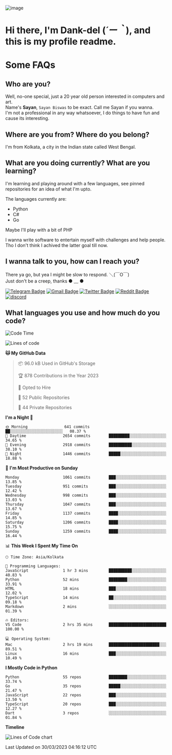 ![image](https://user-images.githubusercontent.com/63096193/125182844-29f20800-e22f-11eb-8dc9-b0f2d29647bb.png)

# **Hi there, I'm Dank-del (*´ー｀*), and this is my profile readme.**
<!--  [![Profile views](https://gpvc.arturio.dev/dank-del)](https://github.com/dank-del) -->
# Some FAQs

## **Who are you?**

Well, no-one special, just a 20 year old person interested in computers and art. \
Name's **Sayan**, `Sayan Biswas` to be exact. Call me Sayan if you wanna. \
I'm not a professional in any way whatsoever, I do things to have fun and cause its interesting.

## **Where are you from? Where do you belong?**

I'm from Kolkata, a city in the Indian state called West Bengal.

## **What are you doing currently? What are you learning?**

I'm learning and playing around with a few languages, see pinned repositories for an idea of what I'm upto.

The languages currently are:

- Python
- C#
- Go

Maybe I'll play with a bit of PHP

I wanna write software to entertain myself with challenges and help people. \
Tho I don't think I achived the latter goal till now.

<!--## **Eww, I see a weeb profile.**

Can't help it, it's the best way to hide my face on this account
> Why do people hate weebs .-.

## **Cool, what more interests you?**

My interests are quite, weird. They're scattered all over the place. \
I've been fascinated by music and have studied it since the age of 6, I've performed on stage and on air but yeah now I've been away from that. I specialize in key instruments. \
Another thing that interests me is Media Production, aka, working with audio, video and broadcasting media.

> I just like art in general. also feeds the reason of me being obsessed with Japanese drawings (⋟ ﹏ ⋞)-->

## **I wanna talk to you, how can I reach you?**

There ya go, but yea I might be slow to respond. ＼(￣O￣) \
Just don't be a creep, thanks ● ﹏ ●

[![Telegram Badge](https://img.shields.io/badge/-dank_as_fuck-1ca0f1?style=flat-square&logo=telegram&logoColor=white&link=https://t.me/dank_as_fuck)](https://t.me/dank_as_fuck)
[![Gmail Badge](https://img.shields.io/badge/-sayan@asia.com-c14438?style=flat-square&logo=Gmail&logoColor=white&link=mailto:sayan@asia.com)](mailto:sayan@asia.com)
[![Twitter Badge](https://img.shields.io/twitter/follow/TheDankDel?style=social)](https://twitter.com/TheDankDel)
[![Reddit Badge](https://img.shields.io/reddit/user-karma/combined/dank_as_fuck_?style=social)](https://www.reddit.com/user/dank_as_fuck_/)
[![discord](https://discord-md-badge.vercel.app/api/shield/506536929152466945?style=social)](https://discordapp.com/users/506536929152466945)

## **What languages you use and how much do you code?**

<!--START_SECTION:waka-->
![Code Time](http://img.shields.io/badge/Code%20Time-1%2C124%20hrs%2034%20mins-blue)

![Lines of code](https://img.shields.io/badge/From%20Hello%20World%20I%27ve%20Written-4.4%20million%20lines%20of%20code-blue)

**🐱 My GitHub Data** 

> 📦 96.0 kB Used in GitHub's Storage 
 > 
> 🏆 878 Contributions in the Year 2023
 > 
> 💼 Opted to Hire
 > 
> 📜 52 Public Repositories 
 > 
> 🔑 44 Private Repositories 
 > 
**I'm a Night 🦉** 

```text
🌞 Morning                641 commits         ██░░░░░░░░░░░░░░░░░░░░░░░   08.37 % 
🌆 Daytime                2654 commits        █████████░░░░░░░░░░░░░░░░   34.65 % 
🌃 Evening                2918 commits        ██████████░░░░░░░░░░░░░░░   38.10 % 
🌙 Night                  1446 commits        █████░░░░░░░░░░░░░░░░░░░░   18.88 % 
```
📅 **I'm Most Productive on Sunday** 

```text
Monday                   1061 commits        ███░░░░░░░░░░░░░░░░░░░░░░   13.85 % 
Tuesday                  951 commits         ███░░░░░░░░░░░░░░░░░░░░░░   12.42 % 
Wednesday                998 commits         ███░░░░░░░░░░░░░░░░░░░░░░   13.03 % 
Thursday                 1047 commits        ███░░░░░░░░░░░░░░░░░░░░░░   13.67 % 
Friday                   1137 commits        ████░░░░░░░░░░░░░░░░░░░░░   14.85 % 
Saturday                 1206 commits        ████░░░░░░░░░░░░░░░░░░░░░   15.75 % 
Sunday                   1259 commits        ████░░░░░░░░░░░░░░░░░░░░░   16.44 % 
```


📊 **This Week I Spent My Time On** 

```text
🕑︎ Time Zone: Asia/Kolkata

💬 Programming Languages: 
JavaScript               1 hr 3 mins         ██████████░░░░░░░░░░░░░░░   40.83 % 
Python                   52 mins             ████████░░░░░░░░░░░░░░░░░   33.91 % 
HTML                     18 mins             ███░░░░░░░░░░░░░░░░░░░░░░   12.02 % 
TypeScript               14 mins             ██░░░░░░░░░░░░░░░░░░░░░░░   09.18 % 
Markdown                 2 mins              ░░░░░░░░░░░░░░░░░░░░░░░░░   01.39 % 

🔥 Editors: 
VS Code                  2 hrs 35 mins       █████████████████████████   100.00 % 

💻 Operating System: 
Mac                      2 hrs 19 mins       ██████████████████████░░░   89.51 % 
Linux                    16 mins             ███░░░░░░░░░░░░░░░░░░░░░░   10.49 % 
```

**I Mostly Code in Python** 

```text
Python                   55 repos            ████████░░░░░░░░░░░░░░░░░   33.74 % 
Go                       35 repos            █████░░░░░░░░░░░░░░░░░░░░   21.47 % 
JavaScript               22 repos            ███░░░░░░░░░░░░░░░░░░░░░░   13.50 % 
TypeScript               20 repos            ███░░░░░░░░░░░░░░░░░░░░░░   12.27 % 
Dart                     3 repos             ░░░░░░░░░░░░░░░░░░░░░░░░░   01.84 % 
```



**Timeline**

![Lines of Code chart](https://raw.githubusercontent.com/Dank-del/Dank-del/main/assets/bar_graph.png)


 Last Updated on 30/03/2023 04:16:12 UTC
<!--END_SECTION:waka-->

<!--## **Can I stalk your spotify?**

Um sure.

![OwO Spotify](https://spotify-recently-played-readme.vercel.app/api?user=31fdrsslnr7nvq4ytqwtw7c4rxfm&count=5)-->
